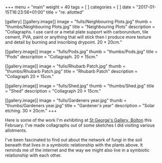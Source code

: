 +++
menu = "main"
weight = 40
tags = [ ]
categories = [ ]
date = "2017-01-15T16:23:56+01:00"
title = "re: allotted"

[gallery]
  [[gallery.image]]
    image = "fulls/Neighbouring Plots.jpg"
    thumb = "thumbs/Neighbouring Plots.jpg"
    title = "Neighbouring Plots"
    description = "Collagraphs. I use card or a metal plate support with carborundum, tile cement, PVA, paint or anything that will stick then I produce more texture and detail by burning and inscribing drypoint. 20 × 20cm."

  [[gallery.image]]
    image = "fulls/Pods.jpg"
    thumb = "thumbs/Pods.jpg"
    title = "Pods"
    description = "Collagraph. 20 × 15cm."

  [[gallery.image]]
    image = "fulls/Rhubarb Patch.jpg"
    thumb = "thumbs/Rhubarb Patch.jpg"
    title = "Rhubarb Patch"
    description = "Collagraph 20 × 15cm."

  [[gallery.image]]
    image = "fulls/Shed.jpg"
    thumb = "thumbs/Shed.jpg"
    title = "Shed"
    description = "Collagraph 20 × 15cm."

  [[gallery.image]]
    image = "fulls/Gardeners year.jpg"
    thumb = "thumbs/Gardeners year.jpg"
    title = "Gardener's year"
    description = "Solar etching. 30 × 20cm."
+++

Here is some of the work I'm exhibiting at [St George's Gallery, Bolton](https://www.facebook.com/TheGalleryAtSGH/) this February. I've made collagraphs out of some sketches I did visiting various allotments.

I've been fascinated to find out about the network of fungi in the soil beneath that lives in a symbiotic relationship with the plants above. It reminds me of the internet and the way we might also live in a symbiotic relationship with each other.

